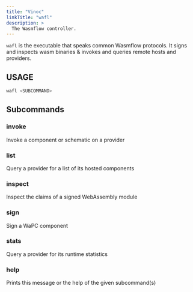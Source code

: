 ```yaml
---
title: "Vinoc"
linkTitle: "wafl"
description: >
  The Wasmflow controller.
---
```


`wafl` is the executable that speaks common Wasmflow protocols. It signs and inspects wasm binaries & invokes and queries remote hosts and providers.

## USAGE

```sh
wafl <SUBCOMMAND>
```

## Subcommands

### invoke

Invoke a component or schematic on a provider

### list

Query a provider for a list of its hosted components

### inspect

Inspect the claims of a signed WebAssembly module

### sign

Sign a WaPC component

### stats

Query a provider for its runtime statistics

### help

Prints this message or the help of the given subcommand(s)
